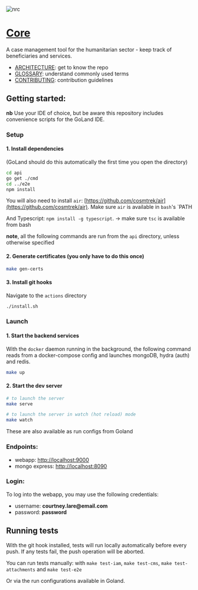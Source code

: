 ![nrc](https://user-images.githubusercontent.com/55964909/125176016-409c4e80-e19e-11eb-8ef1-8315dc6e3e34.jpg)

# [Core](https://nrc-no.github.io/core/)
A case management tool for the humanitarian sector - keep track of beneficiaries and services.

- [ARCHITECTURE](ARCHITECTURE.md): get to know the repo
- [GLOSSARY](GLOSSARY.md): understand commonly used terms
- [CONTRIBUTING](CONTRIBUTING.md): contribution guidelines

## Getting started:

__nb__ Use your IDE of choice, but be aware this repository includes convenience scripts for the GoLand IDE.

### Setup

#### 1. Install dependencies

(GoLand should do this automatically the first time you open the directory)
```bash
cd api
go get ./cmd
cd ../e2e
npm install
```
You will also need to install `air`: [https://github.com/cosmtrek/air](https://github.com/cosmtrek/air). Make sure `air` is available in `bash`'s `PATH

And Typescript: `npm install -g typescript`. -> make sure `tsc` is available from bash

**note**, all the following commands are run from the `api` directory, unless otherwise specified


#### 2. Generate certificates (you only have to do this once)

```bash
make gen-certs
```

#### 3. Install git hooks

Navigate to the `actions` directory
```bash
./install.sh
```

### Launch

#### 1. Start the backend services

With the `docker` daemon running in the background, the following command reads from a docker-compose config and launches mongoDB, hydra (auth) and redis.

```bash
make up
```


#### 2. Start the dev server
 
 
 ```bash
 # to launch the server
 make serve
 
 # to launch the server in watch (hot reload) mode
 make watch
 ```
 
 These are also available as run configs from Goland

### Endpoints:
 - webapp: [http://localhost:9000](http://localhost:9000)
 - mongo express: [http://localhost:8090](http://localhost:8090)
 

### Login:

To log into the webapp, you may use the following credentials:
- username: __courtney.lare@email.com__
- password: __password__


## Running tests

With the git hook installed, tests will run locally automatically before every push. If any tests fail, the push operation will be aborted.

You can run tests manually: with `make test-iam`, `make test-cms`, `make test-attachments` and `make test-e2e`

Or via the run configurations available in Goland.

